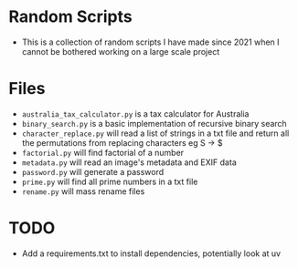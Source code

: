 # Random Scripts

- This is a collection of random scripts I have made since 2021 when I cannot be bothered working on a large scale project

# Files

- `australia_tax_calculator.py` is a tax calculator for Australia
- `binary_search.py` is a basic implementation of recursive binary search
- `character_replace.py` will read a list of strings in a txt file and return all the permutations from replacing characters eg S -> $
- `factorial.py` will find factorial of a number
- `metadata.py` will read an image's metadata and EXIF data
- `password.py` will generate a password
- `prime.py` will find all prime numbers in a txt file
- `rename.py` will mass rename files

# TODO
- Add a requirements.txt to install dependencies, potentially look at uv
